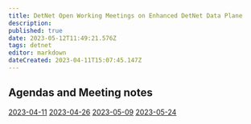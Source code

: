 ```yaml
---
title: DetNet Open Working Meetings on Enhanced DetNet Data Plane
description: 
published: true
date: 2023-05-12T11:49:21.576Z
tags: detnet
editor: markdown
dateCreated: 2023-04-11T15:07:45.147Z
---
```


## Agendas and Meeting notes

[2023-04-11](/group/detnet/wmosq/2023-04-11)
[2023-04-26](/group/detnet/wmosq/2023-04-26)
[2023-05-09](https://datatracker.ietf.org/meeting/interim-2023-detnet-03/session/detnet)
[2023-05-24](https://datatracker.ietf.org/meeting/interim-2023-detnet-05/session/detnet)

